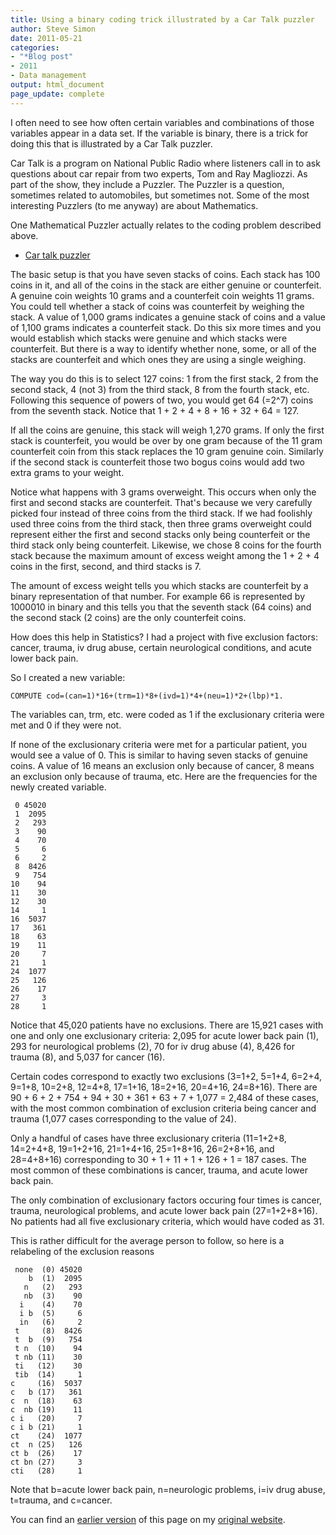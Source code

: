 ```yaml
---
title: Using a binary coding trick illustrated by a Car Talk puzzler
author: Steve Simon
date: 2011-05-21
categories:
- "*Blog post"
- 2011
- Data management
output: html_document
page_update: complete
---
```


I often need to see how often certain variables and combinations of those variables appear in a data set. If the variable is binary, there is a trick for doing this that is illustrated by a Car Talk puzzler.

<!---More--->

Car Talk is a program on National Public Radio where listeners call in to ask questions about car repair from two experts, Tom and Ray Magliozzi. As part of the show, they include a Puzzler. The Puzzler is a question, sometimes related to automobiles, but sometimes not. Some of the most interesting Puzzlers (to me anyway) are about Mathematics.

One Mathematical Puzzler actually relates to the coding problem described above.

+ [Car talk puzzler][car1]

The basic setup is that you have seven stacks of coins. Each stack has 100 coins in it, and all of the coins in the stack are either genuine or counterfeit. A genuine coin weights 10 grams and a counterfeit coin weights 11 grams. You could tell whether a stack of coins was counterfeit by weighing the stack. A value of 1,000 grams indicates a genuine stack of coins and a value of 1,100 grams indicates a counterfeit stack. Do this six more times and you would establish which stacks were genuine and which stacks were counterfeit. But there is a way to identify whether none, some, or all of the stacks are counterfeit and which ones they are using a single weighing.

The way you do this is to select 127 coins: 1 from the first stack, 2 from the second stack, 4 (not 3) from the third stack, 8 from the fourth stack, etc. Following this sequence of powers of two, you would get 64 (=2^7) coins from the seventh stack. Notice that 1 + 2 + 4 + 8 + 16 + 32 + 64 = 127.

If all the coins are genuine, this stack will weigh 1,270 grams. If only the first stack is counterfeit, you would be over by one gram because of the 11 gram counterfeit coin from this stack replaces the 10 gram genuine coin. Similarly if the second stack is counterfeit those two bogus coins would add two extra grams to your weight.

Notice what happens with 3 grams overweight. This occurs when only the first and second stacks are counterfeit. That's because we very carefully picked four instead of three coins from the third stack. If we had foolishly used three coins from the third stack, then three grams overweight could represent either the first and second stacks only being counterfeit or the third stack only being counterfeit. Likewise, we chose 8 coins for the fourth stack because the maximum amount of excess weight among the 1 + 2 + 4 coins in the first, second, and third stacks is 7.

The amount of excess weight tells you which stacks are counterfeit by a binary representation of that number. For example 66 is represented by 1000010 in binary and this tells you that the seventh stack (64 coins) and the second stack (2 coins) are the only counterfeit coins.

How does this help in Statistics? I had a project with five exclusion factors: cancer, trauma, iv drug abuse, certain neurological conditions, and acute lower back pain.

So I created a new variable:

```
COMPUTE cod=(can=1)*16+(trm=1)*8+(ivd=1)*4+(neu=1)*2+(lbp)*1.
```

The variables can, trm, etc. were coded as 1 if the exclusionary criteria were met and 0 if they were not.

If none of the exclusionary criteria were met for a particular patient, you would see a value of 0. This is similar to having seven stacks of genuine coins. A value of 16 means an exclusion only because of cancer, 8 means an exclusion only because of trauma, etc. Here are the frequencies for the newly created variable.

```
 0 45020
 1  2095
 2   293
 3    90
 4    70
 5     6
 6     2
 8  8426
 9   754
10    94
11    30
12    30
14     1
16  5037
17   361
18    63
19    11
20     7
21     1
24  1077
25   126
26    17
27     3
28     1
```

Notice that 45,020 patients have no exclusions. There are 15,921 cases with one and only one exclusionary criteria: 2,095 for acute lower back pain (1), 293 for neurological problems (2), 70 for iv drug abuse (4), 8,426 for trauma (8), and 5,037 for cancer (16).

Certain codes correspond to exactly two exclusions (3=1+2, 5=1+4, 6=2+4, 9=1+8, 10=2+8, 12=4+8, 17=1+16, 18=2+16, 20=4+16, 24=8+16). There are 90 + 6 + 2 + 754 + 94 + 30 + 361 + 63 + 7 + 1,077 = 2,484 of these cases, with the most common combination of exclusion criteria being cancer and trauma (1,077 cases corresponding to the value of 24).

Only a handful of cases have three exclusionary criteria (11=1+2+8, 14=2+4+8, 19=1+2+16, 21=1+4+16, 25=1+8+16, 26=2+8+16, and 28=4+8+16) corresponding to 30 + 1 + 11 + 1 + 126 + 1 = 187 cases. The most common of these combinations is cancer, trauma, and acute lower back pain.

The only combination of exclusionary factors occuring four times is cancer, trauma, neurological problems, and acute lower back pain (27=1+2+8+16). No patients had all five exclusionary criteria, which would have coded as 31.

This is rather difficult for the average person to follow, so here is a relabeling of the exclusion reasons

```
 none  (0) 45020
    b  (1)  2095
   n   (2)   293
   nb  (3)    90
  i    (4)    70
  i b  (5)     6
  in   (6)     2
 t     (8)  8426
 t  b  (9)   754
 t n  (10)    94
 t nb (11)    30
 ti   (12)    30
 tib  (14)     1
c     (16)  5037
c   b (17)   361
c  n  (18)    63
c  nb (19)    11
c i   (20)     7
c i b (21)     1
ct    (24)  1077
ct  n (25)   126
ct b  (26)    17
ct bn (27)     3
cti   (28)     1
```

Note that b=acute lower back pain, n=neurologic problems, i=iv drug abuse, t=trauma, and c=cancer.

You can find an [earlier version][sim1] of this page on my [original website][sim2].

[car1]: https://www.cartalk.com/radio/puzzler/search-bogus-coins

[sim1]: http://www.pmean.com/11/BinaryCoding.html
[sim2]: http://www.pmean.com/original_site.html 
